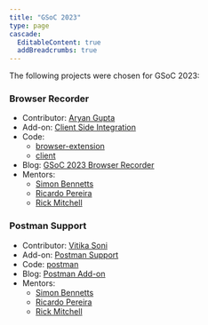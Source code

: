 ```yaml
---
title: "GSoC 2023"
type: page
cascade:
  EditableContent: true
  addBreadcrumbs: true
---
```


The following projects were chosen for GSoC 2023:

### Browser Recorder

* Contributor: [Aryan Gupta](/docs/team/aryan/) 
* Add-on: [Client Side Integration](/docs/desktop/addons/client-side-integration/)
* Code: 
  * [browser-extension](https://github.com/zaproxy/browser-extension)
  * [client](https://github.com/zaproxy/zap-extensions/tree/main/addOns/client)
* Blog: [GSoC 2023 Browser Recorder](/blog/2023-09-11-browser-recorder/)
* Mentors:
  * [Simon Bennetts](/docs/team/psiinon/)
  * [Ricardo Pereira](/docs/team/thc202/)
  * [Rick Mitchell](/docs/team/kingthorin/)

### Postman Support

* Contributor: [Vitika Soni](/docs/team/vitika/)
* Add-on: [Postman Support](/docs/desktop/addons/postman-support/)
* Code: [postman](https://github.com/zaproxy/zap-extensions/tree/main/addOns/postman)
* Blog: [Postman Add-on](/blog/2023-09-25-postman-add-on/)
* Mentors:
  * [Simon Bennetts](/docs/team/psiinon/)
  * [Ricardo Pereira](/docs/team/thc202/)
  * [Rick Mitchell](/docs/team/kingthorin/)
